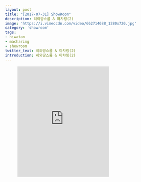 ```yaml
---
layout: post
title: "[2017-07-31] ShowRoom"
description: 히와땅쇼룸 & 마챠링(2)
image: 'https://i.vimeocdn.com/video/662714688_1280x720.jpg'
category: 'showroom'
tags:
- hiwatan
- macharing
- showroom
twitter_text: 히와땅쇼룸 & 마챠링(2)
introduction: 히와땅쇼룸 & 마챠링(2)
---
```

<figure class="video_container">
<iframe src="https://player.vimeo.com/video/239676912" height="360" frameborder="0" webkitallowfullscreen mozallowfullscreen allowfullscreen></iframe>
</figure>
